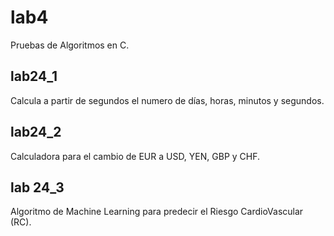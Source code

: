 # lab4
Pruebas de Algoritmos en C.
## lab24_1
Calcula a partir de segundos el numero de días, horas, minutos y segundos.
## lab24_2
Calculadora para el cambio de EUR a USD, YEN, GBP y CHF.
## lab 24_3
Algoritmo de Machine Learning para predecir el Riesgo CardioVascular (RC).
